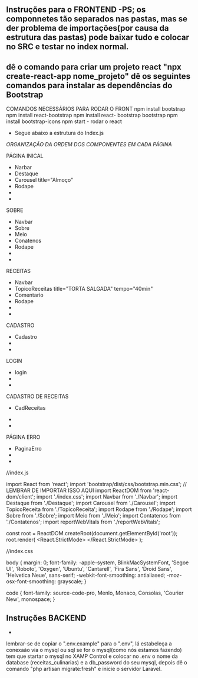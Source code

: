 Instruções para o FRONTEND
-PS; os componnetes tão separados nas pastas, mas se der problema de importações(por causa da estrutura das pastas) pode baixar tudo e colocar no SRC  e testar no index normal.
-
dê o comando para criar um projeto react "npx create-react-app nome_projeto"
dê os seguintes comandos para instalar as dependências do Bootstrap
-
COMANDOS NECESSÁRIOS PARA RODAR O FRONT
npm install bootstrap    
npm install react-bootstrap
npm install react- bootstrap bootstrap
npm install bootstrap-icons
npm start - rodar o react
- Segue abaixo a estrutura do Index.js

*ORGANIZAÇÃO DA ORDEM DOS COMPONENTES EM CADA PÁGINA*

PÁGINA INICAL
  - Narbar
  - Destaque
  - Carousel title="Almoço"
  - Rodape
-
-   
SOBRE
  - Navbar
  - Sobre
  - Meio
  - Conatenos
  - Rodape
-
-   
RECEITAS
  - Navbar
  - TopicoReceitas title="TORTA SALGADA" tempo="40min"
  - Comentario
  - Rodape
-
-   
CADASTRO
  - Cadastro
-
-   
LOGIN
  - login
-
-   
CADASTRO DE RECEITAS
  - CadReceitas
    
-
-

PÁGINA ERRO
  - PaginaErro
-   
-
//index.js

import React from 'react';
import 'bootstrap/dist/css/bootstrap.min.css'; // LEMBRAR DE IMPORTAR ISSO AQUI
import ReactDOM from 'react-dom/client';
import './index.css';
import Navbar from './Navbar';
import Destaque from './Destaque';
import Carousel from './Carousel';
import TopicoReceita from './TopicoReceita';
import Rodape from './Rodape';
import Sobre from './Sobre';
import Meio from './Meio';
import Contatenos from './Contatenos';
import reportWebVitals from './reportWebVitals';

const root = ReactDOM.createRoot(document.getElementById('root'));
root.render(
  <React.StrictMode>
    <Navbar />
    <Sobre />
    <Meio />
    <Contatenos />
    <Rodape />
  </React.StrictMode>
);



//index.css



body {
  margin: 0;
  font-family: -apple-system, BlinkMacSystemFont, 'Segoe UI', 'Roboto', 'Oxygen',
    'Ubuntu', 'Cantarell', 'Fira Sans', 'Droid Sans', 'Helvetica Neue',
    sans-serif;
  -webkit-font-smoothing: antialiased;
  -moz-osx-font-smoothing: grayscale;
}

code {
  font-family: source-code-pro, Menlo, Monaco, Consolas, 'Courier New',
    monospace;
}




Instruções BACKEND
-
-
lembrar-se de copiar o ".env.example" para o ".env", lá estabeleça a conexaão via o mysql ou sql
se for o mysql(como nós estamos fazendo) tem que startar o mysql no XAMP Control e colocar no .env o nome da database
(receitas_culinarias) e a db_password do seu mysql, depois dê o comando "php artisan migrate:fresh" e inicie o servidor Laravel.

